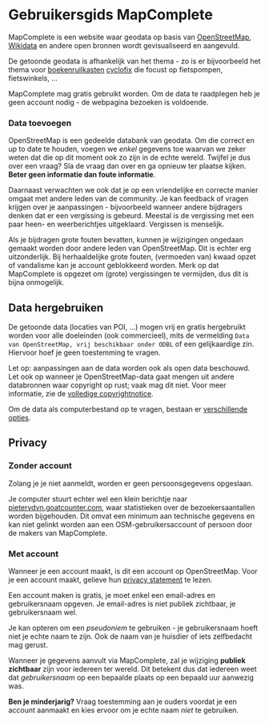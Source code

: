 # Gebruikersgids MapComplete

MapComplete is een website waar geodata op basis van [OpenStreetMap](https://osm.org), [Wikidata](https://wikidata.org) en andere open bronnen wordt gevisualiseerd en aangevuld.

De getoonde geodata is afhankelijk van het thema - zo is er bijvoorbeeld het thema voor [boekenruilkasten](https://mapcomplete.osm.be/bookcases) [cyclofix](http://mapcomplete.osm.be/cyclofix) die focust op fietspompen, fietswinkels, ...

MapComplete mag gratis gebruikt worden. Om de data te raadplegen heb je geen account nodig - de webpagina bezoeken is voldoende.

### Data toevoegen

OpenStreetMap is een gedeelde databank van geodata. Om die correct en up to date te houden, voegen we _enkel_ gegevens toe waarvan we zeker weten dat die op dit moment ook zo zijn in de echte wereld. Twijfel je dus over een vraag? Sla de vraag dan over en ga opnieuw ter plaatse kijken. **Beter geen informatie dan foute informatie**.

Daarnaast verwachten we ook dat je op een vriendelijke en correcte manier omgaat met andere leden van de community. Je kan feedback of vragen krijgen over je aanpassingen - bijvoorbeeld wanneer andere bijdragers denken dat er een vergissing is gebeurd. Meestal is de vergissing met een paar heen- en weerberichtjes uitgeklaard. Vergissen is menselijk.

Als je bijdragen grote fouten bevatten, kunnen je wijzigingen ongedaan gemaakt worden door andere leden van OpenStreetMap. Dit is echter erg uitzonderlijk. Bij herhaaldelijke grote fouten, (vermoeden van) kwaad opzet of vandalisme kan je account geblokkeerd worden. Merk op dat MapComplete is opgezet om (grote) vergissingen te vermijden, dus dit is bijna onmogelijk.

## Data hergebruiken

De getoonde data (locaties van POI, ...) mogen vrij en gratis hergebruikt worden voor alle doeleinden (ook commercieel), mits de vermelding `Data van OpenStreetMap, vrij beschikbaar onder ODBL` of een gelijkaardige zin. Hiervoor hoef je geen toestemming te vragen.

Let op: aanpassingen aan de data worden ook als open data beschouwd. Let ook op wanneer je OpenStreetMap-data gaat mengen uit andere databronnen waar copyright op rust; vaak mag dit niet. Voor meer informatie, zie de [volledige copyrightnotice](https://osm.org/copyright).

Om de data als computerbestand op te vragen, bestaan er [verschillende opties](https://learnosm.org/en/osm-data/getting-data/).

## Privacy

### Zonder account

Zolang je je niet aanmeldt, worden er geen persoonsgegevens opgeslaan.

Je computer stuurt echter wel een klein berichtje naar [pietervdvn.goatcounter.com](pietervdvn.goatcounter.com), waar statistieken over de bezoekersaantallen worden bijgehouden. Dit omvat een minimum aan technische gegevens en kan niet gelinkt worden aan een OSM-gebruikersaccount of persoon door de makers van MapComplete.

### Met account

Wanneer je een account maakt, is dit een account op OpenStreetMap. Voor je een account maakt, gelieve hun [privacy statement](https://wiki.osmfoundation.org/wiki/Privacy_Policy) te lezen.

Een account maken is gratis, je moet enkel een email-adres en gebruikersnaam opgeven. Je email-adres is niet publiek zichtbaar, je gebruikersnaam wel.

Je kan opteren om een _pseudoniem_ te gebruiken - je gebruikersnaam hoeft niet je echte naam te zijn. Ook de naam van je huisdier of iets zelfbedacht mag gerust.

Wanneer je gegevens aanvult via MapComplete, zal je wijziging **publiek zichtbaar** zijn voor iedereen ter wereld. Dit betekent dus dat iedereen weet dat _gebruikersnaam_ op een bepaalde plaats op een bepaald uur aanwezig was.

**Ben je minderjarig?** Vraag toestemming aan je ouders voordat je een account aanmaakt en kies ervoor om je echte naam _niet_ te gebruiken.
